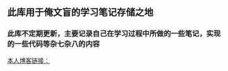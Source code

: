 ## 此库用于俺文盲的学习笔记存储之地

### 此库不定期更新，主要记录自己在学习过程中所做的一些笔记，实现的一些代码等杂七杂八的内容

[本人博客链接：](https://wenmang.github.io)